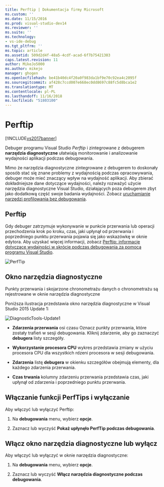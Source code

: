 ```yaml
---
title: Perftip | Dokumentacja firmy Microsoft
ms.custom: ''
ms.date: 11/15/2016
ms.prod: visual-studio-dev14
ms.reviewer: ''
ms.suite: ''
ms.technology:
- vs-ide-debug
ms.tgt_pltfrm: ''
ms.topic: article
ms.assetid: 509d2d4f-48a5-4cdf-acad-6f7b75421303
caps.latest.revision: 11
author: MikeJo5000
ms.author: mikejo
manager: ghogen
ms.openlocfilehash: be41b40dc4f20a0f983da1bf9e70c92ea4c2095f
ms.sourcegitcommit: af428c7ccd007e668ec0dd8697c88fc5d8bca1e2
ms.translationtype: MT
ms.contentlocale: pl-PL
ms.lasthandoff: 11/16/2018
ms.locfileid: "51803100"
---
```

# <a name="perftips"></a>Perftip
[!INCLUDE[vs2017banner](../includes/vs2017banner.md)]

Debuger programu Visual Studio *Perftip* i zintegrowane z debugerem **narzędzia diagnostyczne** ułatwiają monitorowanie i analizowanie wydajności aplikacji podczas debugowania.  
  
 Mimo że narzędzia diagnostyczne zintegrowane z debugerem to doskonały sposób stać się znane problemy z wydajnością podczas opracowywania, debuger może mieć znaczący wpływ na wydajność aplikacji. Aby zbierać dokładniejsze dane dotyczące wydajności, należy rozważyć użycie narzędzia diagnostyczne Visual Studio, działających poza debugerem zbyt jako dodatkową część swoje badania wydajności. Zobacz [uruchamianie narzędzi profilowania bez debugowania](http://msdn.microsoft.com/library/e97ce1a4-62d6-4b8e-a2f7-61576437ff01).  
  
## <a name="perftips"></a>Perftip  
 Gdy debuger zatrzymuje wykonywanie w punkcie przerwania lub operacji przechodzenia krok po kroku, czas, jaki upłynął od przerwania i poprzedniego punktu przerwania pojawia się jako wskazówkę w oknie edytora. Aby uzyskać więcej informacji, zobacz [Perftip: informacje dotyczące wydajności w skrócie podczas debugowania za pomocą programu Visual Studio](http://blogs.msdn.com/b/visualstudioalm/archive/2014/08/18/perftips-performance-information-at-a-glance-while-debugging-with-visual-studio.aspx).  
  
 ![PerfTip](../profiling/media/dbgdiag-perf-perftip.png "DBGDIAG_PERF_PerfTip")  
  
## <a name="diagnostics-tools-window"></a>Okno narzędzia diagnostyczne  
 Punkty przerwania i skojarzone chronometrażu danych o chronometrażu są rejestrowane w oknie narzędzia diagnostyczne  
  
 Poniższa ilustracja przedstawia okno narzędzia diagnostyczne w Visual Studio 2015 Update 1:  
  
 ![DiagnosticTools&#45;Update1](../profiling/media/diagnostictools-update1.png "DiagnosticTools-Update1")  
  
-   **Zdarzenia przerwania** osi czasu Oznacz punkty przerwania, które zostały trafień w sesji debugowania. Kliknij zdarzenie, aby go zaznaczyć **debugera** listy szczegóły.  
  
-   **Wykorzystanie procesora CPU** wykres przedstawia zmiany w użyciu procesora CPU dla wszystkich rdzeni procesora w sesji debugowania.  
  
-   **Zdarzenia** listę **debugera** w okienku szczegółów obejmują elementy, dla każdego zdarzenia przerwania.  
  
-   **Czas trwania** kolumny zdarzeniu przerwania przedstawia czas, jaki upłynął od zdarzenia i poprzedniego punktu przerwania.  
  
## <a name="turn-perftips-on-or-off"></a>Włączanie funkcji PerfTips i wyłączanie  
 Aby włączyć lub wyłączyć Perftip:  
  
1.  Na **debugowania** menu, wybierz **opcje**.  
  
2.  Zaznacz lub wyczyść **Pokaż upłynęło PerfTip podczas debugowania**.  
  
## <a name="turn-the-diagnostic-tools-window-on-or-off"></a>Włącz okno narzędzia diagnostyczne lub wyłącz  
 Aby włączyć lub wyłączyć w oknie narzędzia diagnostyczne:  
  
1.  Na **debugowania** menu, wybierz **opcje**.  
  
2.  Zaznacz lub wyczyść **Włącz narzędzia diagnostyczne podczas debugowania**.



